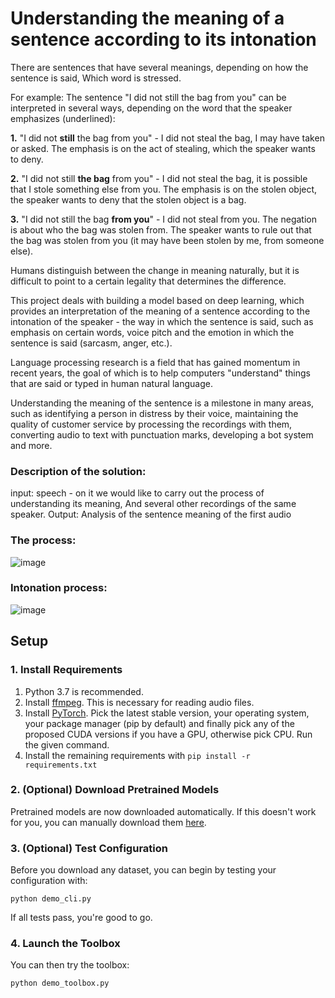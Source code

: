 # Understanding the meaning of a sentence according to its intonation

There are sentences that have several meanings, depending on how the sentence is said, Which word is stressed.

For example:
The sentence "I did not still the bag from you" can be interpreted in several ways, depending on the word that the speaker emphasizes (underlined):

**1.** "I did not  **still** the bag from you" - I did not steal the bag, I may have taken or asked.
The emphasis is on the act of stealing, which the speaker wants to deny.

**2.** "I did not still **the bag** from you" - I did not steal the bag, it is possible that I stole something else from you. The emphasis is on the stolen object, the speaker wants to deny that the stolen object is a bag.

**3.** "I did not still the bag **from you**" - I did not steal from you. The negation is about who the bag was stolen from. The speaker wants to rule out that the bag was stolen from you (it may have been stolen by me, from someone else).

Humans distinguish between the change in meaning naturally, but it is difficult to point to a certain legality that determines the difference.

This project deals with building a model based on deep learning, which provides an interpretation of the meaning of a sentence according to the intonation of the speaker - the way in which the sentence is said, such as emphasis on certain words, voice pitch and the emotion in which the sentence is said (sarcasm, anger, etc.).

Language processing research is a field that has gained momentum in recent years, the goal of which is to help computers "understand" things that are said or typed in human natural language.

Understanding the meaning of the sentence is a milestone in many areas, such as identifying a person in distress by their voice, maintaining the quality of customer service by processing the recordings with them, converting audio to text with punctuation marks, developing a bot system and more.

### Description of the solution:

input: speech - on it we would like to carry out the process of understanding its meaning,
        And several other recordings of the same speaker.
Output: Analysis of the sentence meaning of the first audio

### The process:

![image](https://user-images.githubusercontent.com/61710157/184395198-5538482d-a80b-4e0f-b1c6-938a1e34337d.png)


### Intonation process:

![image](https://user-images.githubusercontent.com/61710157/184392779-de81a2fb-f016-4baa-bfa9-ca7861da1780.png)


## Setup

### 1. Install Requirements
1. Python 3.7 is recommended.
2. Install [ffmpeg](https://ffmpeg.org/download.html#get-packages). This is necessary for reading audio files.
3. Install [PyTorch](https://pytorch.org/get-started/locally/). Pick the latest stable version, your operating system, your package manager (pip by default) and finally pick any of the proposed CUDA versions if you have a GPU, otherwise pick CPU. Run the given command.
4. Install the remaining requirements with `pip install -r requirements.txt`


### 2. (Optional) Download Pretrained Models
Pretrained models are now downloaded automatically. If this doesn't work for you, you can manually download them [here](https://github.com/CorentinJ/Real-Time-Voice-Cloning/wiki/Pretrained-models).


### 3. (Optional) Test Configuration
Before you download any dataset, you can begin by testing your configuration with:

`python demo_cli.py`

If all tests pass, you're good to go.


### 4. Launch the Toolbox
You can then try the toolbox:

`python demo_toolbox.py`  



